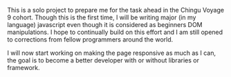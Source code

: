 This is a solo project to prepare me for the task ahead
in the Chingu Voyage 9 cohort.
Though this is the first time, I will be writing major (in my language)
javascript even though it is considered as beginners DOM 
manipulations. I hope to continually build on this effort and I am still
opened to corrections from fellow programmers around the world.

I will now start working on making the page responsive as much as I
can, the goal is to become a better developer with or without
libraries or framework.